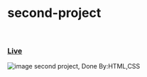 # second-project
<br />
<h3><a href="">Live</a></h3>

<img src="" alt="image" />
second project, Done By:HTML,CSS

